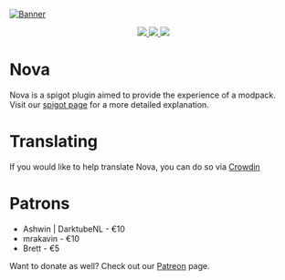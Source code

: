 [![Banner](https://i.imgur.com/AAVQkMQ.jpeg)](https://www.spigotmc.org/resources/93648/)

<p align="center">
  <a href="https://www.spigotmc.org/resources/93648/reviews">
    <img src="https://img.shields.io/spiget/rating/93648"> 
  </a>
  <a href="https://www.spigotmc.org/resources/93648/">
    <img src="https://img.shields.io/spiget/downloads/93648"> 
  </a>
  <a href="https://www.spigotmc.org/resources/93648/">
    <img src="https://img.shields.io/spiget/tested-versions/93648"> 
  </a>
</p>

# Nova

Nova is a spigot plugin aimed to provide the experience of a modpack.<br>
Visit our [spigot page](https://www.spigotmc.org/resources/93648/) for a more detailed explanation.

# Translating

If you would like to help translate Nova, you can do so via [Crowdin](https://crowdin.com/project/novaplugin/)

# Patrons

* Ashwin | DarktubeNL - €10  
* mrakavin - €10  
* Brett - €5

Want to donate as well? Check out our [Patreon](https://www.patreon.com/xenondevs) page.
